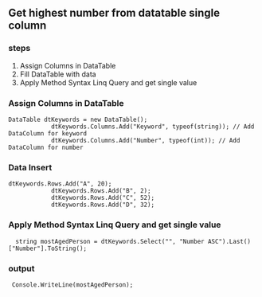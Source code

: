 ## Get highest number from datatable single column
### steps
1. Assign Columns in DataTable
2. Fill DataTable with data
3. Apply Method Syntax Linq Query and get single value

### Assign Columns in DataTable
```
DataTable dtKeywords = new DataTable();
            dtKeywords.Columns.Add("Keyword", typeof(string)); // Add DataColumn for keyword
            dtKeywords.Columns.Add("Number", typeof(int)); // Add DataColumn for number
```
### Data Insert
```
dtKeywords.Rows.Add("A", 20);
            dtKeywords.Rows.Add("B", 2);
            dtKeywords.Rows.Add("C", 52);
            dtKeywords.Rows.Add("D", 32);
```
### Apply Method Syntax Linq Query and get single value

```
  string mostAgedPerson = dtKeywords.Select("", "Number ASC").Last()["Number"].ToString();
```

### output
```
 Console.WriteLine(mostAgedPerson);
```
